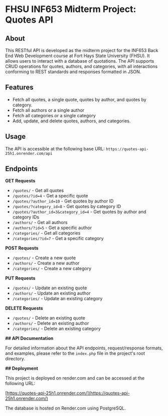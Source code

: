 # FHSU INF653 Midterm Project: Quotes API

## About

This RESTful API is developed as the midterm project for the INF653 Back End Web Development course at Fort Hays State University (FHSU). It allows users to interact with a database of quotations. The API supports CRUD operations for quotes, authors, and categories, with all interactions conforming to REST standards and responses formatted in JSON.

## Features

- Fetch all quotes, a single quote, quotes by author, and quotes by category.
- Fetch all authors or a single author
- Fetch all categories or a single category
- Add, update, and delete quotes, authors, and categories.

## Usage

The API is accessible at the following base URL: `https://quotes-api-25h1.onrender.com/api`

## Endpoints

**GET Requests**
- `/quotes/` - Get all quotes
- `/quotes/?id=4` - Get a specific quote
- `/quotes/?author_id=10` - Get quotes by author ID
- `/quotes/?category_id=8` - Get quotes by category ID
- `/quotes/?author_id=3&category_id=4` - Get quotes by author and category IDs
- `/authors/` - Get all authors
- `/authors/?id=5` - Get a specific author
- `/categories/` - Get all categories
- `/categories/?id=7` - Get a specific category

**POST Requests**
- `/quotes/` - Create a new quote
- `/authors/` - Create a new author
- `/categories/` - Create a new category

**PUT Requests**
- `/quotes/` - Update an existing quote
- `/authors/` - Update an existing author
- `/categories/` - Update an existing category

**DELETE Requests**
- `/quotes/` - Delete an existing quote
- `/authors/` - Delete an existing author
- `/categories/` - Delete an existing category

**\## API Documentation**

For detailed information about the API endpoints, request/response formats, and examples, please refer to the `index.php` file in the project's root directory.

**\## Deployment**

This project is deployed on render.com and can be accessed at the following URL:

[https://quotes-api-25h1.onrender.com/](https://quotes-api-25h1.onrender.com/)

The database is hosted on Render.com using PostgreSQL.